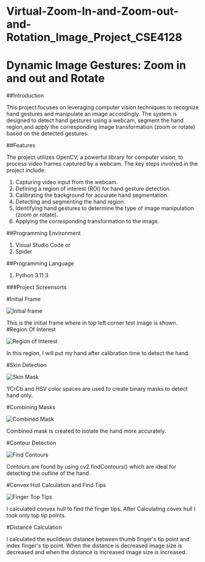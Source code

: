 # Virtual-Zoom-In-and-Zoom-out-and-Rotation_Image_Project_CSE4128
# Dynamic Image Gestures: Zoom in and out and Rotate

##Introduction

This project focuses on leveraging computer vision techniques to recognize hand gestures and manipulate an image accordingly. The system is designed to detect hand gestures using a webcam, segment the hand region,and apply the corresponding image transformation (zoom or rotate) based on the detected gestures.

##Features

The project utilizes OpenCV, a powerful library for computer vision, to process video frames 
captured by a webcam. The key steps involved in the project include:
1. Capturing video input from the webcam.
2. Defining a region of interest (ROI) for hand gesture detection.
3. Calibrating the background for accurate hand segmentation.
4. Detecting and segmenting the hand region.
5. Identifying hand gestures to determine the type of image manipulation (zoom or rotate).
6. Applying the corresponding transformation to the image.

##Programming Environment
1. Visual Studio Code or
2. Spider
   
##Programming Language
1. Python 3.11.3

###Project Screensorts

#Initial Frame


![Initial frame](initial_frame.png)

This is the initial frame where in top left corner test image is shown.
#Region Of Interest

![Region of Interest](Region.png)

In this region, I will put my hand after calibration time to detect the hand.


#Skin Detection

![Skin Mask](skin_mask.png)

YCrCb and HSV color spaces are used to create binary masks to detect hand only.

#Combining Masks

![Combined Mask](combined_mask.png)

Combined mask is created to isolate the hand more accurately.

#Contour Detection

![Find Contours](contour.png)

Contours are found by using cv2.findContours() which are ideal for detecting the outline of the hand.


#Convex Hull Calculation and Find Tips

![Finger Top Tips](finger_tip.png)

I calculated convex hull to find the finger tips. After Calculating covex hull I took only top tip points.

#Distance Calculation

I calculated the euclidean distance between thumb finger's tip point and index finger's tip point. When the distance is decreased image size is decreased and when the distance is increased image size is increased.

   



   
   


